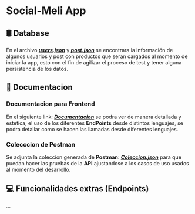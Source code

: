 # Social-Meli App 

## 🛢️ Database

En el archivo [***users.json***](https://github.com/devMaRP/meli_bootcamp_w11/tree/salazar_iba%C3%B1ez/desafio_spring/SocialMeliApp/src/main/resources/users.json) 
y [***post.json***](https://github.com/devMaRP/meli_bootcamp_w11/tree/salazar_iba%C3%B1ez/desafio_spring/SocialMeliApp/src/main/resources/post.json) 
se encontrara la información de algunos usuarios y post con productos 
que seran cargados al momento de iniciar la app, esto con el fin de 
agilizar el proceso de test y tener alguna persistencia de los datos.

## 📑 Documentacion

### Documentacion para Frontend

En el siguiente link: [***Documentacion***](https://documenter.getpostman.com/view/16046826/TzsikPwV) 
se podra ver de manera detallada y estetica, el uso de los diferentes 
**EndPoints** desde distintos lenguajes, se podra detallar como se hacen 
las llamadas desde diferentes lenguajes.


### Colecccion de Postman
Se adjunta la coleccion generada de **Postman**: [***Coleccion.json***](https://github.com/devMaRP/meli_bootcamp_w11/tree/salazar_iba%C3%B1ez/desafio_spring/SocialMeliApp/src/main/resources/Social_Meli_App.postman_collection.json) 
para que puedan hacer las pruebas de la **API** ajustandose a los 
casos de uso usados al momento del desarrollo.


## 💻 Funcionalidades extras (Endpoints)
...


